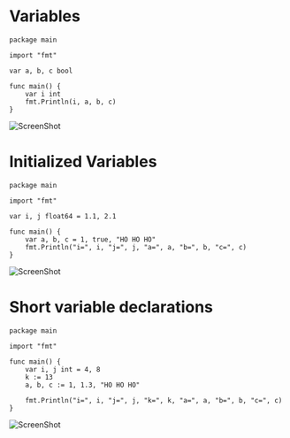 Variables
=========
```
package main

import "fmt"

var a, b, c bool

func main() {
	var i int
	fmt.Println(i, a, b, c)
}
```
![ScreenShot](https://raw.githubusercontent.com/Kedarnag13/Go-Tutorial/master/3.Basics/declare_variables.png)

Initialized Variables
=====================
```
package main

import "fmt"

var i, j float64 = 1.1, 2.1

func main() {
	var a, b, c = 1, true, "HO HO HO"
	fmt.Println("i=", i, "j=", j, "a=", a, "b=", b, "c=", c)
}
```
![ScreenShot](https://raw.githubusercontent.com/Kedarnag13/Go-Tutorial/master/3.Basics/initialized_variables.png)

Short variable declarations
===========================
```
package main

import "fmt"

func main() {
	var i, j int = 4, 8
	k := 13
	a, b, c := 1, 1.3, "HO HO HO"

	fmt.Println("i=", i, "j=", j, "k=", k, "a=", a, "b=", b, "c=", c)
}
```
![ScreenShot](https://raw.githubusercontent.com/Kedarnag13/Go-Tutorial/master/3.Basics/short_variable.png)
